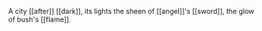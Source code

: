 A city [[after]] [[dark]], its lights the sheen of [[angel]]'s [[sword]], the glow of bush's [[flame]].  